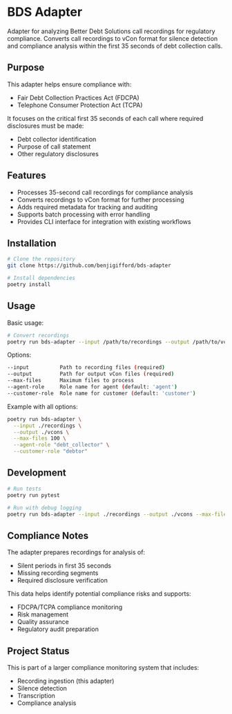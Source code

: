 # BDS Adapter

Adapter for analyzing Better Debt Solutions call recordings for regulatory compliance. Converts call recordings to vCon format for silence detection and compliance analysis within the first 35 seconds of debt collection calls.

## Purpose

This adapter helps ensure compliance with:
- Fair Debt Collection Practices Act (FDCPA)
- Telephone Consumer Protection Act (TCPA)

It focuses on the critical first 35 seconds of each call where required disclosures must be made:
- Debt collector identification
- Purpose of call statement
- Other regulatory disclosures

## Features

- Processes 35-second call recordings for compliance analysis
- Converts recordings to vCon format for further processing
- Adds required metadata for tracking and auditing
- Supports batch processing with error handling
- Provides CLI interface for integration with existing workflows

## Installation

```bash
# Clone the repository
git clone https://github.com/benjigifford/bds-adapter

# Install dependencies
poetry install
```

## Usage

Basic usage:
```bash
# Convert recordings
poetry run bds-adapter --input /path/to/recordings --output /path/to/vcons
```

Options:
```bash
--input          Path to recording files (required)
--output         Path for output vCon files (required)
--max-files      Maximum files to process
--agent-role     Role name for agent (default: 'agent')
--customer-role  Role name for customer (default: 'customer')
```

Example with all options:
```bash
poetry run bds-adapter \
  --input ./recordings \
  --output ./vcons \
  --max-files 100 \
  --agent-role "debt_collector" \
  --customer-role "debtor"
```

## Development

```bash
# Run tests
poetry run pytest

# Run with debug logging
poetry run bds-adapter --input ./recordings --output ./vcons --max-files 10
```

## Compliance Notes

The adapter prepares recordings for analysis of:
- Silent periods in first 35 seconds
- Missing recording segments
- Required disclosure verification

This data helps identify potential compliance risks and supports:
- FDCPA/TCPA compliance monitoring
- Risk management
- Quality assurance
- Regulatory audit preparation

## Project Status

This is part of a larger compliance monitoring system that includes:
- Recording ingestion (this adapter)
- Silence detection
- Transcription
- Compliance analysis